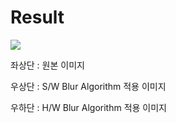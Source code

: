 # Result

<img src="https://github.com/kwoan/GaussianBlur_HW_Accelerator_MPSoC/assets/64305856/f96ef310-28a6-4b7c-9b4a-83949eb028e0" />

좌상단 : 원본 이미지

우상단 : S/W Blur Algorithm 적용 이미지

우하단 : H/W Blur Algorithm 적용 이미지